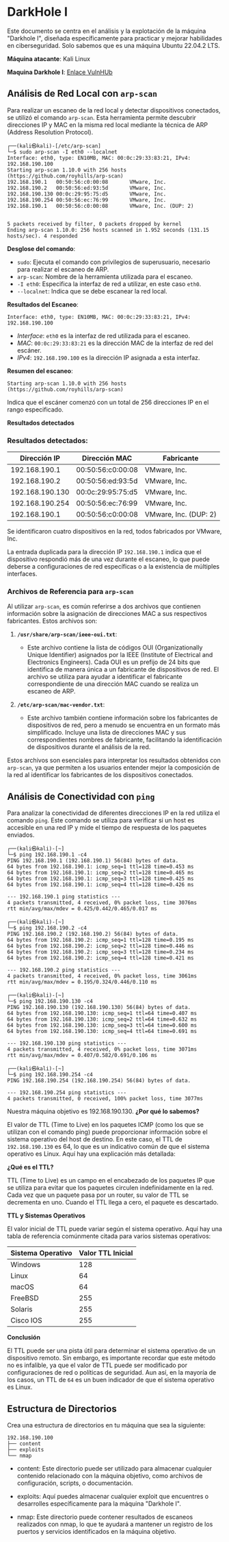 # DarkHole I

Este documento se centra en el análisis y la explotación de la máquina "Darkhole I", diseñada específicamente para practicar y mejorar habilidades en ciberseguridad. Solo sabemos que es una máquina Ubuntu 22.04.2 LTS.

**Máquina atacante**: Kali Linux

**Maquina Darkhole I**: [Enlace VulnHUb](https://www.vulnhub.com/entry/darkhole-1,724/)

## Análisis de Red Local con `arp-scan`

Para realizar un escaneo de la red local y detectar dispositivos conectados, se utilizó el comando `arp-scan`. Esta herramienta permite descubrir direcciones IP y MAC en la misma red local mediante la técnica de ARP (Address Resolution Protocol).

```
┌──(kali㉿kali)-[/etc/arp-scan] 
└─$ sudo arp-scan -I eth0 --localnet 
Interface: eth0, type: EN10MB, MAC: 00:0c:29:33:83:21, IPv4: 192.168.190.100 
Starting arp-scan 1.10.0 with 256 hosts (https://github.com/royhills/arp-scan) 
192.168.190.1   00:50:56:c0:00:08       VMware, Inc. 
192.168.190.2   00:50:56:ed:93:5d       VMware, Inc. 
192.168.190.130 00:0c:29:95:75:d5       VMware, Inc. 
192.168.190.254 00:50:56:ec:76:99       VMware, Inc. 
192.168.190.1   00:50:56:c0:00:08       VMware, Inc. (DUP: 2) 


5 packets received by filter, 0 packets dropped by kernel 
Ending arp-scan 1.10.0: 256 hosts scanned in 1.952 seconds (131.15 hosts/sec). 4 responded 
```

**Desglose del comando**:

- `sudo`: Ejecuta el comando con privilegios de superusuario, necesario para realizar el escaneo de ARP.
- `arp-scan`: Nombre de la herramienta utilizada para el escaneo.
- `-I eth0`: Especifica la interfaz de red a utilizar, en este caso `eth0`.
- `--localnet`: Indica que se debe escanear la red local.

**Resultados del Escaneo**:

```
Interface: eth0, type: EN10MB, MAC: 00:0c:29:33:83:21, IPv4: 192.168.190.100
```

- *Interface*: `eth0` es la interfaz de red utilizada para el escaneo.
- *MAC*: `00:0c:29:33:83:21` es la dirección MAC de la interfaz de red del escáner.
- *IPv4*: `192.168.190.100` es la dirección IP asignada a esta interfaz.

**Resumen del escaneo**:

```
Starting arp-scan 1.10.0 with 256 hosts (https://github.com/royhills/arp-scan)
```

Indica que el escáner comenzó con un total de 256 direcciones IP en el rango especificado.

**Resultados detectados**

### Resultados detectados:

| Dirección IP      | Dirección MAC           | Fabricante          |
|-------------------|-------------------------|----------------------|
| 192.168.190.1     | 00:50:56:c0:00:08      | VMware, Inc.        |
| 192.168.190.2     | 00:50:56:ed:93:5d      | VMware, Inc.        |
| 192.168.190.130   | 00:0c:29:95:75:d5      | VMware, Inc.        |
| 192.168.190.254   | 00:50:56:ec:76:99      | VMware, Inc.        |
| 192.168.190.1     | 00:50:56:c0:00:08      | VMware, Inc. (DUP: 2) |


Se identificaron cuatro dispositivos en la red, todos fabricados por VMware, Inc.

La entrada duplicada para la dirección IP `192.168.190.1` indica que el dispositivo respondió más de una vez durante el escaneo, lo que puede deberse a configuraciones de red específicas o a la existencia de múltiples interfaces.

### Archivos de Referencia para `arp-scan`

Al utilizar `arp-scan`, es común referirse a dos archivos que contienen información sobre la asignación de direcciones MAC a sus respectivos fabricantes. Estos archivos son:

1. **`/usr/share/arp-scan/ieee-oui.txt`**:
   - Este archivo contiene la lista de códigos OUI (Organizationally Unique Identifier) asignados por la IEEE (Institute of Electrical and Electronics Engineers). Cada OUI es un prefijo de 24 bits que identifica de manera única a un fabricante de dispositivos de red. El archivo se utiliza para ayudar a identificar el fabricante correspondiente de una dirección MAC cuando se realiza un escaneo de ARP.

2. **`/etc/arp-scan/mac-vendor.txt`**:
   - Este archivo también contiene información sobre los fabricantes de dispositivos de red, pero a menudo se encuentra en un formato más simplificado. Incluye una lista de direcciones MAC y sus correspondientes nombres de fabricante, facilitando la identificación de dispositivos durante el análisis de la red.

Estos archivos son esenciales para interpretar los resultados obtenidos con `arp-scan`, ya que permiten a los usuarios entender mejor la composición de la red al identificar los fabricantes de los dispositivos conectados.

## Análisis de Conectividad con `ping`

Para analizar la conectividad de diferentes direcciones IP en la red utiliza el comando `ping`. Este comando se utiliza para verificar si un host es accesible en una red IP y mide el tiempo de respuesta de los paquetes enviados.

```
┌──(kali㉿kali)-[~]
└─$ ping 192.168.190.1 -c4
PING 192.168.190.1 (192.168.190.1) 56(84) bytes of data.
64 bytes from 192.168.190.1: icmp_seq=1 ttl=128 time=0.453 ms
64 bytes from 192.168.190.1: icmp_seq=2 ttl=128 time=0.465 ms
64 bytes from 192.168.190.1: icmp_seq=3 ttl=128 time=0.425 ms
64 bytes from 192.168.190.1: icmp_seq=4 ttl=128 time=0.426 ms

--- 192.168.190.1 ping statistics ---
4 packets transmitted, 4 received, 0% packet loss, time 3076ms
rtt min/avg/max/mdev = 0.425/0.442/0.465/0.017 ms
```

```
┌──(kali㉿kali)-[~]
└─$ ping 192.168.190.2 -c4
PING 192.168.190.2 (192.168.190.2) 56(84) bytes of data.
64 bytes from 192.168.190.2: icmp_seq=1 ttl=128 time=0.195 ms
64 bytes from 192.168.190.2: icmp_seq=2 ttl=128 time=0.446 ms
64 bytes from 192.168.190.2: icmp_seq=3 ttl=128 time=0.234 ms
64 bytes from 192.168.190.2: icmp_seq=4 ttl=128 time=0.421 ms

--- 192.168.190.2 ping statistics ---
4 packets transmitted, 4 received, 0% packet loss, time 3061ms
rtt min/avg/max/mdev = 0.195/0.324/0.446/0.110 ms
```

```
┌──(kali㉿kali)-[~]
└─$ ping 192.168.190.130 -c4
PING 192.168.190.130 (192.168.190.130) 56(84) bytes of data.
64 bytes from 192.168.190.130: icmp_seq=1 ttl=64 time=0.407 ms
64 bytes from 192.168.190.130: icmp_seq=2 ttl=64 time=0.632 ms
64 bytes from 192.168.190.130: icmp_seq=3 ttl=64 time=0.600 ms
64 bytes from 192.168.190.130: icmp_seq=4 ttl=64 time=0.691 ms

--- 192.168.190.130 ping statistics ---
4 packets transmitted, 4 received, 0% packet loss, time 3071ms
rtt min/avg/max/mdev = 0.407/0.582/0.691/0.106 ms
```

```
┌──(kali㉿kali)-[~]
└─$ ping 192.168.190.254 -c4
PING 192.168.190.254 (192.168.190.254) 56(84) bytes of data.

--- 192.168.190.254 ping statistics ---
4 packets transmitted, 0 received, 100% packet loss, time 3077ms
```

Nuestra máquina objetivo es 192.168.190.130. **¿Por qué lo sabemos?**

El valor de TTL (Time to Live) en los paquetes ICMP (como los que se utilizan con el comando ping) puede proporcionar información sobre el sistema operativo del host de destino. En este caso, el TTL de `192.168.190.130` es 64, lo que es un indicativo común de que el sistema operativo es Linux. Aquí hay una explicación más detallada:

**¿Qué es el TTL?**

TTL (Time to Live) es un campo en el encabezado de los paquetes IP que se utiliza para evitar que los paquetes circulen indefinidamente en la red. Cada vez que un paquete pasa por un router, su valor de TTL se decrementa en uno. Cuando el TTL llega a cero, el paquete es descartado.

**TTL y Sistemas Operativos**

El valor inicial de TTL puede variar según el sistema operativo. Aquí hay una tabla de referencia comúnmente citada para varios sistemas operativos:

| Sistema Operativo | Valor TTL Inicial |
|-------------------|-------------------|
| Windows           | 128               |
| Linux             | 64                |
| macOS             | 64                |
| FreeBSD           | 255               |
| Solaris           | 255               |
| Cisco IOS         | 255               |

**Conclusión**

El TTL puede ser una pista útil para determinar el sistema operativo de un dispositivo remoto. Sin embargo, es importante recordar que este método no es infalible, ya que el valor de TTL puede ser modificado por configuraciones de red o políticas de seguridad. Aun así, en la mayoría de los casos, un TTL de `64` es un buen indicador de que el sistema operativo es Linux.

## Estructura de Directorios

Crea una estructura de directorios en tu máquina que sea la siguiente:

```
192.168.190.100
├── content
├── exploits
└── nmap
```

- content: Este directorio puede ser utilizado para almacenar cualquier contenido relacionado con la máquina objetivo, como archivos de configuración, scripts, o documentación.

- exploits: Aquí puedes almacenar cualquier exploit que encuentres o desarrolles específicamente para la máquina "Darkhole I".

- nmap: Este directorio puede contener resultados de escaneos realizados con nmap, lo que te ayudará a mantener un registro de los puertos y servicios identificados en la máquina objetivo.







